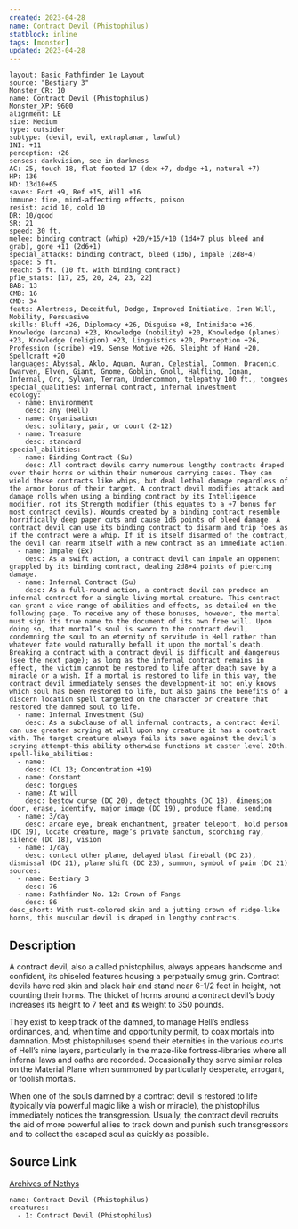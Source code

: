 ```yaml
---
created: 2023-04-28
name: Contract Devil (Phistophilus)
statblock: inline
tags: [monster]
updated: 2023-04-28
---
```

```statblock
layout: Basic Pathfinder 1e Layout
source: "Bestiary 3"
Monster_CR: 10
name: Contract Devil (Phistophilus)
Monster_XP: 9600
alignment: LE
size: Medium
type: outsider
subtype: (devil, evil, extraplanar, lawful)
INI: +11
perception: +26
senses: darkvision, see in darkness
AC: 25, touch 18, flat-footed 17 (dex +7, dodge +1, natural +7)
HP: 136
HD: 13d10+65
saves: Fort +9, Ref +15, Will +16
immune: fire, mind-affecting effects, poison
resist: acid 10, cold 10
DR: 10/good
SR: 21
speed: 30 ft.
melee: binding contract (whip) +20/+15/+10 (1d4+7 plus bleed and grab), gore +11 (2d6+1)
special_attacks: binding contract, bleed (1d6), impale (2d8+4)
space: 5 ft.
reach: 5 ft. (10 ft. with binding contract)
pf1e_stats: [17, 25, 20, 24, 23, 22]
BAB: 13
CMB: 16
CMD: 34
feats: Alertness, Deceitful, Dodge, Improved Initiative, Iron Will, Mobility, Persuasive
skills: Bluff +26, Diplomacy +26, Disguise +8, Intimidate +26, Knowledge (arcana) +23, Knowledge (nobility) +20, Knowledge (planes) +23, Knowledge (religion) +23, Linguistics +20, Perception +26, Profession (scribe) +19, Sense Motive +26, Sleight of Hand +20, Spellcraft +20
languages: Abyssal, Aklo, Aquan, Auran, Celestial, Common, Draconic, Dwarven, Elven, Giant, Gnome, Goblin, Gnoll, Halfling, Ignan, Infernal, Orc, Sylvan, Terran, Undercommon, telepathy 100 ft., tongues
special_qualities: infernal contract, infernal investment
ecology:
  - name: Environment
    desc: any (Hell)
  - name: Organisation
    desc: solitary, pair, or court (2-12)
  - name: Treasure
    desc: standard
special_abilities:
  - name: Binding Contract (Su)
    desc: All contract devils carry numerous lengthy contracts draped over their horns or within their numerous carrying cases. They can wield these contracts like whips, but deal lethal damage regardless of the armor bonus of their target. A contract devil modifies attack and damage rolls when using a binding contract by its Intelligence modifier, not its Strength modifier (this equates to a +7 bonus for most contract devils). Wounds created by a binding contract resemble horrifically deep paper cuts and cause 1d6 points of bleed damage. A contract devil can use its binding contract to disarm and trip foes as if the contract were a whip. If it is itself disarmed of the contract, the devil can rearm itself with a new contract as an immediate action.
  - name: Impale (Ex)
    desc: As a swift action, a contract devil can impale an opponent grappled by its binding contract, dealing 2d8+4 points of piercing damage.
  - name: Infernal Contract (Su)
    desc: As a full-round action, a contract devil can produce an infernal contract for a single living mortal creature. This contract can grant a wide range of abilities and effects, as detailed on the following page. To receive any of these bonuses, however, the mortal must sign its true name to the document of its own free will. Upon doing so, that mortal’s soul is sworn to the contract devil, condemning the soul to an eternity of servitude in Hell rather than whatever fate would naturally befall it upon the mortal’s death. Breaking a contract with a contract devil is difficult and dangerous (see the next page); as long as the infernal contract remains in effect, the victim cannot be restored to life after death save by a miracle or a wish. If a mortal is restored to life in this way, the contract devil immediately senses the development-it not only knows which soul has been restored to life, but also gains the benefits of a discern location spell targeted on the character or creature that restored the damned soul to life.
  - name: Infernal Investment (Su)
    desc: As a subclause of all infernal contracts, a contract devil can use greater scrying at will upon any creature it has a contract with. The target creature always fails its save against the devil’s scrying attempt-this ability otherwise functions at caster level 20th.
spell-like_abilities:
  - name:
    desc: (CL 13; Concentration +19)
  - name: Constant
    desc: tongues
  - name: At will
    desc: bestow curse (DC 20), detect thoughts (DC 18), dimension door, erase, identify, major image (DC 19), produce flame, sending
  - name: 3/day
    desc: arcane eye, break enchantment, greater teleport, hold person (DC 19), locate creature, mage’s private sanctum, scorching ray, silence (DC 18), vision
  - name: 1/day
    desc: contact other plane, delayed blast fireball (DC 23), dismissal (DC 21), plane shift (DC 23), summon, symbol of pain (DC 21)
sources:
  - name: Bestiary 3
    desc: 76
  - name: Pathfinder No. 12: Crown of Fangs
    desc: 86
desc_short: With rust-colored skin and a jutting crown of ridge-like horns, this muscular devil is draped in lengthy contracts.
```
## Description
A contract devil, also a called phistophilus, always appears handsome and confident, its chiseled features housing a perpetually smug grin. Contract devils have red skin and black hair and stand near 6-1/2 feet in height, not counting their horns. The thicket of horns around a contract devil’s body increases its height to 7 feet and its weight to 350 pounds.

They exist to keep track of the damned, to manage Hell’s endless ordinances, and, when time and opportunity permit, to coax mortals into damnation. Most phistophiluses spend their eternities in the various courts of Hell’s nine layers, particularly in the maze-like fortress-libraries where all infernal laws and oaths are recorded. Occasionally they serve similar roles on the Material Plane when summoned by particularly desperate, arrogant, or foolish mortals.

When one of the souls damned by a contract devil is restored to life (typically via powerful magic like a wish or miracle), the phistophilus immediately notices the transgression. Usually, the contract devil recruits the aid of more powerful allies to track down and punish such transgressors and to collect the escaped soul as quickly as possible.
## Source Link
[Archives of Nethys](https://aonprd.com/MonsterDisplay.aspx?ItemName=Contract%20Devil%20(Phistophilus))
```encounter-table
name: Contract Devil (Phistophilus)
creatures:
  - 1: Contract Devil (Phistophilus)
```
